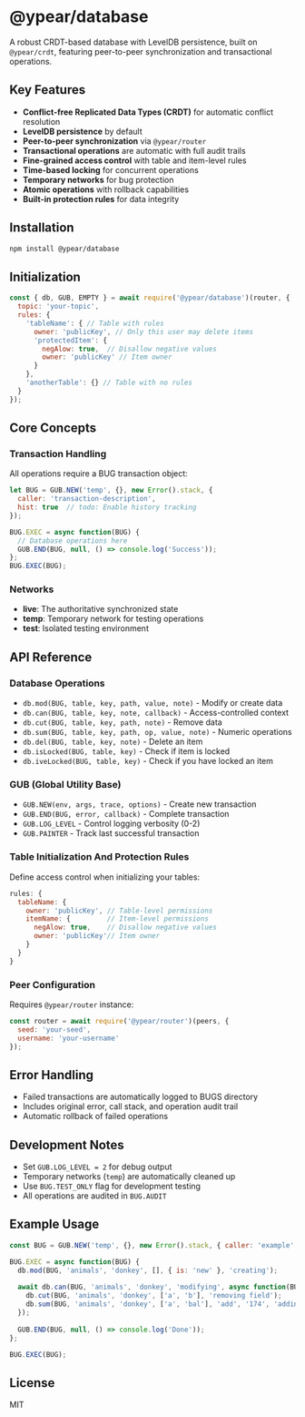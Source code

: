 # @ypear/database

A robust CRDT-based database with LevelDB persistence, built on `@ypear/crdt`, featuring peer-to-peer synchronization and transactional operations.

## Key Features
- **Conflict-free Replicated Data Types (CRDT)** for automatic conflict resolution
- **LevelDB persistence** by default
- **Peer-to-peer synchronization** via `@ypear/router`
- **Transactional operations** are automatic with full audit trails
- **Fine-grained access control** with table and item-level rules
- **Time-based locking** for concurrent operations
- **Temporary networks** for bug protection
- **Atomic operations** with rollback capabilities
- **Built-in protection rules** for data integrity

## Installation
```bash
npm install @ypear/database
```

## Initialization
```javascript
const { db, GUB, EMPTY } = await require('@ypear/database')(router, {
  topic: 'your-topic',
  rules: {
    'tableName': { // Table with rules
      owner: 'publicKey', // Only this user may delete items
      'protectedItem': { 
        negAlow: true,  // Disallow negative values
        owner: 'publicKey' // Item owner
      }
    },
    'anotherTable': {} // Table with no rules
  }
});
```

## Core Concepts

### Transaction Handling 
All operations require a BUG transaction object:
```javascript
let BUG = GUB.NEW('temp', {}, new Error().stack, { 
  caller: 'transaction-description',
  hist: true  // todo: Enable history tracking
});

BUG.EXEC = async function(BUG) {
  // Database operations here
  GUB.END(BUG, null, () => console.log('Success'));
};
BUG.EXEC(BUG);
```

### Networks
- **live**: The authoritative synchronized state
- **temp**: Temporary network for testing operations
- **test**: Isolated testing environment

## API Reference

### Database Operations
- `db.mod(BUG, table, key, path, value, note)` - Modify or create data
- `db.can(BUG, table, key, note, callback)` - Access-controlled context
- `db.cut(BUG, table, key, path, note)` - Remove data
- `db.sum(BUG, table, key, path, op, value, note)` - Numeric operations
- `db.del(BUG, table, key, note)` - Delete an item
- `db.isLocked(BUG, table, key)` - Check if item is locked
- `db.iveLocked(BUG, table, key)` - Check if you have locked an item

### GUB (Global Utility Base)
- `GUB.NEW(env, args, trace, options)` - Create new transaction
- `GUB.END(BUG, error, callback)` - Complete transaction
- `GUB.LOG_LEVEL` - Control logging verbosity (0-2)
- `GUB.PAINTER` - Track last successful transaction


### Table Initialization And Protection Rules
Define access control when initializing your tables:
```javascript
rules: {
  tableName: {
    owner: 'publicKey', // Table-level permissions
    itemName: {         // Item-level permissions
      negAlow: true,    // Disallow negative values
      owner: 'publicKey'// Item owner
    }
  }
}
```

### Peer Configuration
Requires `@ypear/router` instance:
```javascript
const router = await require('@ypear/router')(peers, {
  seed: 'your-seed',
  username: 'your-username'
});
```

## Error Handling
- Failed transactions are automatically logged to BUGS directory
- Includes original error, call stack, and operation audit trail
- Automatic rollback of failed operations

## Development Notes
- Set `GUB.LOG_LEVEL = 2` for debug output
- Temporary networks (`temp`) are automatically cleaned up
- Use `BUG.TEST_ONLY` flag for development testing
- All operations are audited in `BUG.AUDIT`

## Example Usage
```javascript
const BUG = GUB.NEW('temp', {}, new Error().stack, { caller: 'example' });

BUG.EXEC = async function(BUG) {
  db.mod(BUG, 'animals', 'donkey', [], { is: 'new' }, 'creating');
  
  await db.can(BUG, 'animals', 'donkey', 'modifying', async function(BUG) {
    db.cut(BUG, 'animals', 'donkey', ['a', 'b'], 'removing field');
    db.sum(BUG, 'animals', 'donkey', ['a', 'bal'], 'add', '174', 'adding value');
  });
  
  GUB.END(BUG, null, () => console.log('Done'));
};

BUG.EXEC(BUG);
```

## License
MIT
